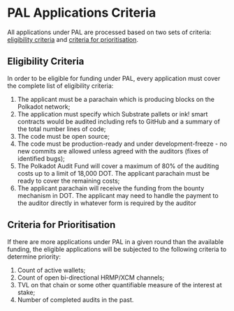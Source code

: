 # PAL Applications Criteria

All applications under PAL are processed based on two sets of criteria: [eligibility criteria](#eligibility-criteria) and [criteria for prioritisation](#criteria-for-prioritisation).

## Eligibility Criteria

In order to be eligible for funding under PAL, every application must cover the complete list of eligibility criteria:

1. The applicant must be a parachain which is producing blocks on the Polkadot network;
2. The application must specify which Substrate pallets or ink! smart contracts would be audited including refs to GitHub and a summary of the total number lines of code;
3. The code must be open source;
4. The code must be production-ready and under development-freeze - no new commits are allowed unless agreed with the auditors (fixes of identified bugs);
5. The Polkadot Audit Fund will cover a maximum of 80% of the auditing costs up to a limit of 18,000 DOT. The applicant parachain must be ready to cover the remaining costs;
6. The applicant parachain will receive the funding from the bounty mechanism in DOT. The applicant may need to handle the payment to the auditor directly in whatever form is required by the auditor

## Criteria for Prioritisation

If there are more applications under PAL in a given round than the available funding, the eligible applications will be subjected to the following criteria to determine priority:

1. Count of active wallets;
2. Count of open bi-directional HRMP/XCM channels;
3. TVL on that chain or some other quantifiable measure of the interest at stake;
4. Number of completed audits in the past.

